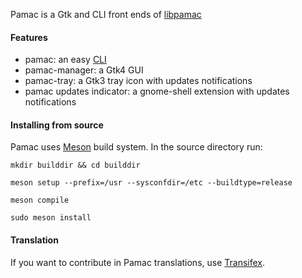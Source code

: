 Pamac is a Gtk and CLI front ends of [libpamac](https://gitlab.manjaro.org/applications/libpamac)

#### Features

 - pamac: an easy [CLI](https://gitlab.manjaro.org/applications/pamac-cli)
 - pamac-manager: a Gtk4 GUI
 - pamac-tray: a Gtk3 tray icon with updates notifications
 - pamac updates indicator: a gnome-shell extension with updates notifications

#### Installing from source

Pamac uses [Meson](http://mesonbuild.com/index.html) build system.
In the source directory run:

`mkdir builddir && cd builddir`

`meson setup --prefix=/usr --sysconfdir=/etc --buildtype=release`

`meson compile`

`sudo meson install`

#### Translation

If you want to contribute in Pamac translations, use [Transifex](https://app.transifex.com/manjarolinux/manjaro-pamac).
